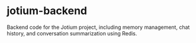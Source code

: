 # jotium-backend
Backend code for the Jotium project, including memory management, chat history, and conversation summarization using Redis.
